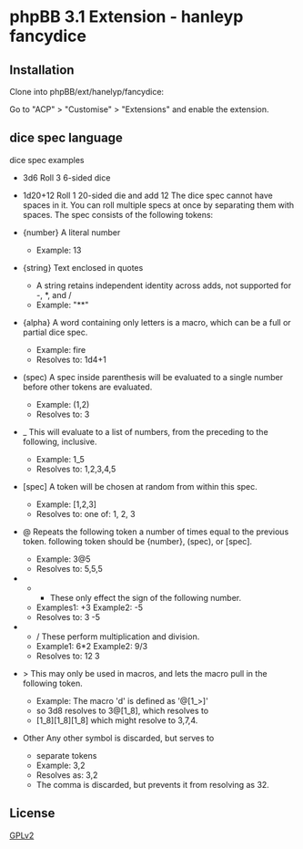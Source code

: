 # phpBB 3.1 Extension - hanleyp fancydice

## Installation

Clone into phpBB/ext/hanelyp/fancydice:

Go to "ACP" > "Customise" > "Extensions" and enable the extension.

## dice spec language

dice spec examples
- 3d6			Roll 3 6-sided dice
- 1d20+12		Roll 1 20-sided die and add 12
The dice spec cannot have spaces in it.	You can roll multiple specs
at once by separating them with spaces.
The spec consists of the following tokens:

- {number}	A literal number
  - Example:	13

- {string}	Text enclosed in quotes
  - A string retains independent identity across adds, not supported for -, *, and /
  - Example:	"**"

- {alpha}		A word containing only letters is a macro, which can be a full or partial dice spec.
  - Example:		fire
  - Resolves to:	1d4+1

- (spec)		A spec inside parenthesis will be evaluated to a single number before other tokens are evaluated.
  - Example:		(1,2)
  - Resolves to:	3

- _		This will evaluate to a list of numbers, from the preceding to the following, inclusive.
  - Example:		1_5
  - Resolves to:	1,2,3,4,5

- [spec]		A token will be chosen at random from within this spec.
  - Example:		[1,2,3]
  - Resolves to:	one of:	1, 2, 3

- @		Repeats the following token a number of times equal to the previous token.	following token should be {number}, (spec), or [spec].
  - Example:		3@5
  - Resolves to:	5,5,5

- + - These only effect the sign of the following number.
  - Examples1:		+3	Example2:	-5
  - Resolves to:	3				-5

- * /		These perform multiplication and division.
  - Example1:		6*2	Example2:	9/3
  - Resolves to:	12				3

- \>		This may only be used in macros, and lets the macro pull in the following token.
  - Example:	The macro 'd' is defined as '@[1_>]'
  - so 3d8 resolves to 3@[1_8], which resolves to
  - [1_8][1_8][1_8] which might resolve to 3,7,4.

- Other	Any other symbol is discarded,	but serves to
  - separate tokens
  - Example:		3,2
  - Resolves as:	3,2
  - The comma is discarded, but prevents it from resolving as 32.
		
## License

[GPLv2](license.txt)
